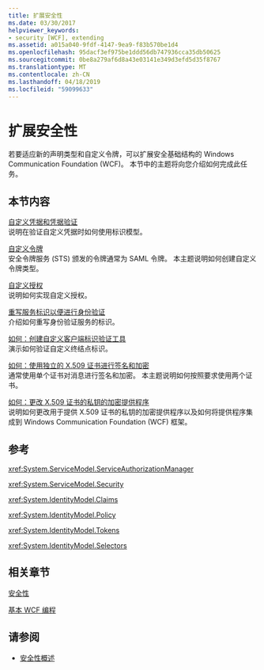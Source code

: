 ```yaml
---
title: 扩展安全性
ms.date: 03/30/2017
helpviewer_keywords:
- security [WCF], extending
ms.assetid: a015a040-9fdf-4147-9ea9-f83b570be1d4
ms.openlocfilehash: 95dacf3ef975be1ddd56db747936cca35db50625
ms.sourcegitcommit: 0be8a279af6d8a43e03141e349d3efd5d35f8767
ms.translationtype: MT
ms.contentlocale: zh-CN
ms.lasthandoff: 04/18/2019
ms.locfileid: "59099633"
---
```

# <a name="extending-security"></a>扩展安全性
若要适应新的声明类型和自定义令牌，可以扩展安全基础结构的 Windows Communication Foundation (WCF)。 本节中的主题将向您介绍如何完成此任务。  
  
## <a name="in-this-section"></a>本节内容  
  
 [自定义凭据和凭据验证](../../../../docs/framework/wcf/extending/custom-credential-and-credential-validation.md)  
 说明在验证自定义凭据时如何使用标识模型。  
  
 [自定义令牌](../../../../docs/framework/wcf/extending/custom-tokens.md)  
 安全令牌服务 (STS) 颁发的令牌通常为 SAML 令牌。 本主题说明如何创建自定义令牌类型。  
  
 [自定义授权](../../../../docs/framework/wcf/extending/custom-authorization.md)  
 说明如何实现自定义授权。  
  
 [重写服务标识以便进行身份验证](../../../../docs/framework/wcf/extending/overriding-the-identity-of-a-service-for-authentication.md)  
 介绍如何重写身份验证服务的标识。  
  
 [如何：创建自定义客户端标识验证工具](../../../../docs/framework/wcf/extending/how-to-create-a-custom-client-identity-verifier.md)  
 演示如何验证自定义终结点标识。  
  
 [如何：使用独立的 X.509 证书进行签名和加密](../../../../docs/framework/wcf/extending/how-to-use-separate-x-509-certificates-for-signing-and-encryption.md)  
 通常使用单个证书对消息进行签名和加密。 本主题说明如何按照要求使用两个证书。  
  
 [如何：更改 X.509 证书的私钥的加密提供程序](../../../../docs/framework/wcf/extending/change-cryptographic-provider-x509-certificate-private-key.md)  
 说明如何更改用于提供 X.509 证书的私钥的加密提供程序以及如何将提供程序集成到 Windows Communication Foundation (WCF) 框架。  
  
## <a name="reference"></a>参考  
 <xref:System.ServiceModel.ServiceAuthorizationManager>  
  
 <xref:System.ServiceModel.Security>  
  
 <xref:System.IdentityModel.Claims>  
  
 <xref:System.IdentityModel.Policy>  
  
 <xref:System.IdentityModel.Tokens>  
  
 <xref:System.IdentityModel.Selectors>  
  
## <a name="related-sections"></a>相关章节  
 [安全性](../../../../docs/framework/wcf/feature-details/security.md)  
  
 [基本 WCF 编程](../../../../docs/framework/wcf/basic-wcf-programming.md)  
  
## <a name="see-also"></a>请参阅

- [安全性概述](../../../../docs/framework/wcf/feature-details/security-overview.md)
